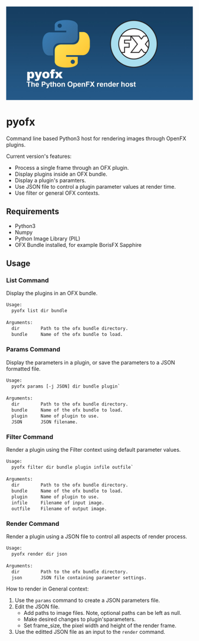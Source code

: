 ![pyofx](/docs/images/pyofx.jpg)

# pyofx
Command line based Python3 host for rendering images through OpenFX plugins.

Current version's features:
* Process a single frame through an OFX plugin.
* Display plugins inside an OFX bundle.
* Display a plugin's paramters.
* Use JSON file to control a plugin parameter values at render time.
* Use filter or general OFX contexts.

## Requirements

* Python3
* Numpy
* Python Image Library (PIL)
* OFX Bundle installed, for example BorisFX Sapphire

## Usage

### List Command
Display the plugins in an OFX bundle.
```
Usage:
  pyofx list dir bundle

Arguments:
  dir        Path to the ofx bundle directory.
  bundle     Name of the ofx bundle to load.
```

### Params Command
Display the parameters in a plugin, or save the parameters to a JSON formatted file. 
```
Usage:
  pyofx params [-j JSON] dir bundle plugin`
  
Arguments:
  dir        Path to the ofx bundle directory.
  bundle     Name of the ofx bundle to load.
  plugin     Name of plugin to use.
  JSON       JSON filename.
```

### Filter Command
Render a plugin using the Filter context using default parameter values.
```
Usage:
  pyofx filter dir bundle plugin infile outfile`
  
Arguments:
  dir        Path to the ofx bundle directory.
  bundle     Name of the ofx bundle to load.
  plugin     Name of plugin to use.
  infile     Filename of input image.
  outfile    Filename of output image.
```

### Render Command 
Render a plugin using a JSON file to control all aspects of render process. 
```
Usage:
  pyofx render dir json
  
Arguments:
  dir        Path to the ofx bundle directory.
  json       JSON file containing parameter settings.
```

How to render in General context:

1. Use the `params` command to create a JSON parameters file.
2. Edit the JSON file.
   - Add paths to image files. Note, optional paths can be left as null.
   - Make desired changes to plugin'sparameters.
   - Set frame_size, the pixel width and height of the render frame.
3. Use the editted JSON file as an input to the `render` command.
